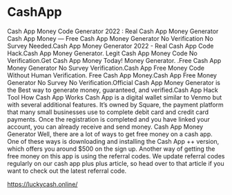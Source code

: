 # CashApp
 Cash App Money Code Generator 2022 : Real Cash App Money Generator  Cash App Money — Free Cash App Money Generator No Verification No Survey Needed.Cash App Money Generator 2022 - Real Cash App Code Hack.Cash App Money Generator. Legit Cash App Money Code No Verification.Get Cash App Money Today! Money Generator. .Free Cash App Money Generator No Survey Verification.Cash App Free Money Code Without Human Verification. Free Cash App Money.Cash App Free Money Generator No Survey No Verification.Official Cash App Money Generator is the Best way to generate money, guaranteed, and verified.Cash App Hack Tool    How Cash App Works Cash App is a digital wallet similar to Venmo but with several additional features. It’s owned by Square, the payment platform that many small businesses use to complete debit card and credit card payments. Once the registration is completed and you have linked your account, you can already receive and send money.   Cash App Money Generator Well, there are a lot of ways to get free money on a cash app. One of these ways is downloading and installing the Cash App ++ version, which offers you around $500 on the sign up. Another way of getting the free money on this app is using the referral codes. We update referral codes regularly on our cash app plus plus article, so head over to that article if you want to check out the latest referral code.
<p><a href="https://luckycash.online/">https://luckycash.online/</a></p>
